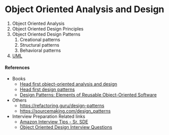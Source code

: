 # Object Oriented Analysis and Design

  1. Object Oriented Analysis
  2. Object Oriented Design Principles
  3. Object Oriented Design Patterns
     1. Creational patterns
     2. Structural patterns
     3. Behavioral patterns
  4. [UML](technical/uml.md)


#### References
* Books
   - [Head first object-oriented analysis and design](http://shop.oreilly.com/product/9780596008673.do)
   - [Head first design patterns](http://shop.oreilly.com/product/9780596007126.do)
   - [Design Patterns: Elements of Reusable Object-Oriented Software](https://www.oreilly.com/library/view/design-patterns-elements/0201633612/)
* Others
  - https://refactoring.guru/design-patterns
  - https://sourcemaking.com/design_patterns
* Interview Preparation Related links
  - [Amazon Interview Tips - Sr. SDE](https://www.youtube.com/watch?v=EG3hoF_nRGc&list=PLu3bbHYzoZv2e4FQhytIGlwOK1Ch6-4Qh)
  - [Object Oriented Design Interview Questions](https://www.careercup.com/page?pid=object-oriented-design-interview-questions)
